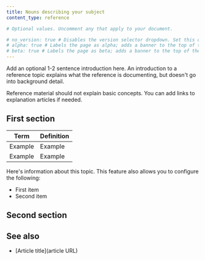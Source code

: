 ```yaml
---
title: Nouns describing your subject
content_type: reference

# Optional values. Uncomment any that apply to your document.

# no_version: true # Disables the version selector dropdown. Set this on pages that belong to doc sets without versions like /konnect/.
# alpha: true # Labels the page as alpha; adds a banner to the top of the page.
# beta: true # Labels the page as beta; adds a banner to the top of the page.
---
```


Add an optional 1-2 sentence introduction here. An introduction to a reference topic explains what the reference is documenting, but doesn't go into background detail.

Reference material should not explain basic concepts. You can add links to explanation articles if needed.

<!-- See https://documentation.divio.com/reference/ for more info about how to write a reference article -->
<!-- See the following examples of reference documentation:
* https://docs.konghq.com/gateway/latest/plugin-development/file-structure/
* https://docs.konghq.com/gateway/latest/reference/configuration/
* https://docs.konghq.com/gateway/latest/glossary/
-->
<!-- Remove these comments once you are done writing -->

## First section <!-- Header optional if there's only one section in the article -->

<!-- Tables are common in reference material. -->

| Term      | Definition |
| ----------- | ----------- |
|Example | Example |
|Example | Example |

<!-- You can also use bulleted lists and paragraphs to describe -->

Here's information about this topic. This feature also allows you to configure the following:

* First item
* Second item

## Second section <!-- Optional -->

<!-- Write more information about another element of your topic. -->
<!-- Keep adding headers and sections until you've completed your article.  -->

## See also <!-- Optional -->

<!-- List of tutorials or how-to guides that a user can visit to extend their learning from this reference article. -->

* [Article title](article URL)